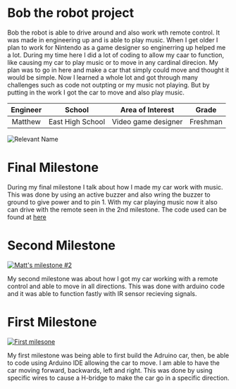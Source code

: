 # Bob the robot project
Bob the robot is able to drive around and also work wth remote control. It was made in engineering up and is able to play music. When I get older I plan to work for Nintendo as a game designer so enginerring up helped me a lot. During my time here I did a lot of coding to allow my caar to function, like causing my car to play music or to move in any cardinal direcion. My plan was to go in here and make a car that simply could move and thought it would be simple. Now I learned a whole lot and got through many challenges such as code not outpting or my music not playing. But by putting in the work I got the car to move and also play music.

| **Engineer** | **School** | **Area of Interest** | **Grade** |
|:--:|:--:|:--:|:--:|
| Matthew | East High School | Video game designer | Freshman

![Relevant Name](https://live.staticflickr.com/65535/53378531835_99f9716e3d.jpg)

# Final Milestone

During my final milestone I talk about how I made my car work with music. This was done by using an active buzzer and also wring the buzzer to ground to give power and to pin 1. With my car playing music now it also can drive with the remote seen in the 2nd milestone. The code used can be found at [here](https://github.com/Matt27631/Engineering-Up-Portfolio-Matthew/blob/gh-pages/Finished_code.ino.ino)

# Second Milestone 
[![Matt's milestone #2](https://res.cloudinary.com/marcomontalbano/image/upload/v1701810204/video_to_markdown/images/youtube--za6KkP-nZbI-c05b58ac6eb4c4700831b2b3070cd403.jpg)](https://www.youtube.com/watch?v=za6KkP-nZbI "Matt's milestone #2")

My second milestone was about how I got my car working with a remote control and able to move in all directions. This was done with arduino code and it was able to function fastly with IR sensor recieving signals.

# First Milestone
  [![First milesone](https://res.cloudinary.com/marcomontalbano/image/upload/v1700176957/video_to_markdown/images/youtube--g0w78VwypAE-c05b58ac6eb4c4700831b2b3070cd403.jpg)](https://www.youtube.com/watch?v=g0w78VwypAE "First milesone")

My first milestone was being able to first build the Adruino car, then, be able to code using Arduino IDE allowing the car to move. I am able to have the car moving forward, backwards, left and right. This was done by using specific wires to cause a H-bridge to make the car go in a specific direction.
